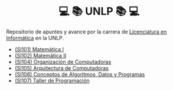 <h1 align="center">💻 📚 UNLP 📚 💻</h1>
Repositorio de apuntes y avance por la carrera de <a href="https://www.info.unlp.edu.ar/licenciatura-en-informatica-plan-2021/">Licenciatura en Informática</a> en la UNLP.


<ul>
  <li><a href="https://github.com/IAhmedHassan/UNLP/tree/master/1er%20Semestre/Matem%C3%A1tica%20I">(SI101) Matemática I</a></li>

<li><a href="">(SI102) Matemática II</a></li>

<li><a href="https://github.com/IAhmedHassan/UNLP/tree/master/1er%20Semestre/Organizaci%C3%B3n%20de%20Computadoras">(SI104) Organización de Computadoras</a></li>

<li><a href="https://github.com/IAhmedHassan/UNLP/tree/master/2do%20Semestre/Arquitectura-de-Computadoras">(SI105) Arquitectura de Computadoras</a></li>

<li><a href="https://github.com/IAhmedHassan/UNLP/tree/master/1er%20Semestre/CADP">(SI106) Conceptos de Algoritmos, Datos y Programas</a></li>

<li><a href="https://github.com/IAhmedHassan/UNLP/tree/master/2do%20Semestre/Taller-de-programacion">(SI107) Taller de Programación</a></li>
</ul>

